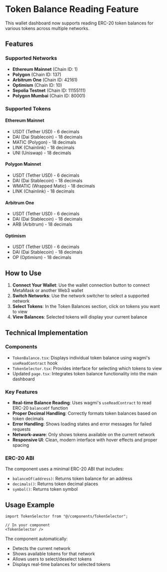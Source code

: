 # Token Balance Reading Feature

This wallet dashboard now supports reading ERC-20 token balances for various tokens across multiple networks.

## Features

### Supported Networks
- **Ethereum Mainnet** (Chain ID: 1)
- **Polygon** (Chain ID: 137) 
- **Arbitrum One** (Chain ID: 42161)
- **Optimism** (Chain ID: 10)
- **Sepolia Testnet** (Chain ID: 11155111)
- **Polygon Mumbai** (Chain ID: 80001)

### Supported Tokens

#### Ethereum Mainnet
- USDT (Tether USD) - 6 decimals
- DAI (Dai Stablecoin) - 18 decimals  
- MATIC (Polygon) - 18 decimals
- LINK (Chainlink) - 18 decimals
- UNI (Uniswap) - 18 decimals

#### Polygon Mainnet
- USDT (Tether USD) - 6 decimals
- DAI (Dai Stablecoin) - 18 decimals
- WMATIC (Wrapped Matic) - 18 decimals
- LINK (Chainlink) - 18 decimals

#### Arbitrum One
- USDT (Tether USD) - 6 decimals
- DAI (Dai Stablecoin) - 18 decimals
- ARB (Arbitrum) - 18 decimals

#### Optimism
- USDT (Tether USD) - 6 decimals
- DAI (Dai Stablecoin) - 18 decimals
- OP (Optimism) - 18 decimals

## How to Use

1. **Connect Your Wallet**: Use the wallet connection button to connect MetaMask or another Web3 wallet
2. **Switch Networks**: Use the network switcher to select a supported network
3. **Select Tokens**: In the Token Balances section, click on tokens you want to view
4. **View Balances**: Selected tokens will display your current balance

## Technical Implementation

### Components
- `TokenBalance.tsx`: Displays individual token balance using wagmi's `useReadContract` hook
- `TokenSelector.tsx`: Provides interface for selecting which tokens to view
- Updated `page.tsx`: Integrates token balance functionality into the main dashboard

### Key Features
- **Real-time Balance Reading**: Uses wagmi's `useReadContract` to read ERC-20 `balanceOf` function
- **Proper Decimal Handling**: Correctly formats token balances based on token decimals
- **Error Handling**: Shows loading states and error messages for failed requests
- **Network-aware**: Only shows tokens available on the current network
- **Responsive UI**: Clean, modern interface with hover effects and proper spacing

### ERC-20 ABI
The component uses a minimal ERC-20 ABI that includes:
- `balanceOf(address)`: Returns token balance for an address
- `decimals()`: Returns token decimal places
- `symbol()`: Returns token symbol

## Usage Example

```tsx
import TokenSelector from "@/components/TokenSelector";

// In your component
<TokenSelector />
```

The component automatically:
- Detects the current network
- Shows available tokens for that network
- Allows users to select/deselect tokens
- Displays real-time balances for selected tokens
